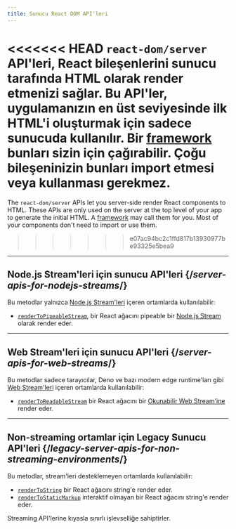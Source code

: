 ```yaml
---
title: Sunucu React DOM API'leri
---
```


<Intro>

<<<<<<< HEAD
`react-dom/server` API'leri, React bileşenlerini sunucu tarafında HTML olarak render etmenizi sağlar. Bu API'ler, uygulamanızın en üst seviyesinde ilk HTML'i oluşturmak için sadece sunucuda kullanılır. Bir [framework](/learn/creating-a-react-app#full-stack-frameworks) bunları sizin için çağırabilir. Çoğu bileşeninizin bunları import etmesi veya kullanması gerekmez.
=======
The `react-dom/server` APIs let you server-side render React components to HTML. These APIs are only used on the server at the top level of your app to generate the initial HTML. A [framework](/learn/start-a-new-react-project#full-stack-frameworks) may call them for you. Most of your components don't need to import or use them.
>>>>>>> e07ac94bc2c1ffd817b13930977be93325e5bea9

</Intro>

---

## Node.js Stream'leri için sunucu API'leri {/*server-apis-for-nodejs-streams*/}

Bu metodlar yalnızca [Node.js Stream'leri](https://nodejs.org/api/stream.html) içeren ortamlarda kullanılabilir:

* [`renderToPipeableStream`](/reference/react-dom/server/renderToPipeableStream), bir React ağacını pipeable bir [Node.js Stream](https://nodejs.org/api/stream.html) olarak render eder.

---

## Web Stream'leri için sunucu API'leri {/*server-apis-for-web-streams*/}

Bu metodlar sadece tarayıcılar, Deno ve bazı modern edge runtime'ları gibi [Web Stream'leri](https://developer.mozilla.org/en-US/docs/Web/API/Streams_API) içeren ortamlarda kullanılabilir:

* [`renderToReadableStream`](/reference/react-dom/server/renderToReadableStream) bir React ağacını bir [Okunabilir Web Stream'ine](https://developer.mozilla.org/en-US/docs/Web/API/ReadableStream) render eder.

---

## Non-streaming ortamlar için Legacy Sunucu API'leri {/*legacy-server-apis-for-non-streaming-environments*/}

Bu metodlar, stream'leri desteklemeyen ortamlarda kullanılabilir:

* [`renderToString`](/reference/react-dom/server/renderToString) bir React ağacını string'e render eder.
* [`renderToStaticMarkup`](/reference/react-dom/server/renderToStaticMarkup) interaktif olmayan bir React ağacını string'e render eder.

Streaming API'lerine kıyasla sınırlı işlevselliğe sahiptirler.
